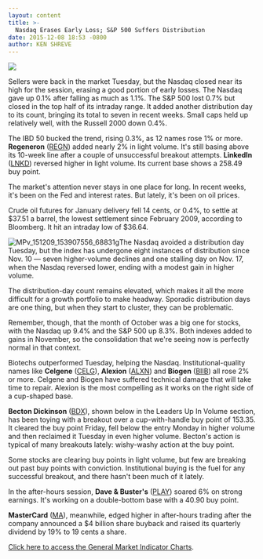```yaml
---
layout: content
title: >-
  Nasdaq Erases Early Loss; S&P 500 Suffers Distribution
date: 2015-12-08 18:53 -0800
author: KEN SHREVE
---
```






![](https://www.investors.com/wp-content/themes/ibd/dist/images/ibd-placeholder.png)









Sellers were back in the market Tuesday, but the Nasdaq closed near its high for the session, erasing a good portion of early losses. The Nasdaq gave up 0.1% after falling as much as 1.1%. The S&P 500 lost 0.7% but closed in the top half of its intraday range. It added another distribution day to its count, bringing its total to seven in recent weeks. Small caps held up relatively well, with the Russell 2000 down 0.4%.


The IBD 50 bucked the trend, rising 0.3%, as 12 names rose 1% or more. **Regeneron** ([REGN](https://research.investors.com/quote.aspx?symbol=REGN)) added nearly 2% in light volume. It's still basing above its 10-week line after a couple of unsuccessful breakout attempts. **LinkedIn** ([LNKD](https://research.investors.com/quote.aspx?symbol=LNKD)) reversed higher in light volume. Its current base shows a 258.49 buy point.


The market's attention never stays in one place for long. In recent weeks, it's been on the Fed and interest rates. But lately, it's been on oil prices.


Crude oil futures for January delivery fell 14 cents, or 0.4%, to settle at $37.51 a barrel, the lowest settlement since February 2009, according to Bloomberg. It hit an intraday low of $36.64.


![MPv_151209_153907556_68831g](https://www.investors.com/wp-content/uploads/2015/12/MPv_151209_153907556_68831g.gif)The Nasdaq avoided a distribution day Tuesday, but the index has undergone eight instances of distribution since Nov. 10 — seven higher-volume declines and one stalling day on Nov. 17, when the Nasdaq reversed lower, ending with a modest gain in higher volume.


The distribution-day count remains elevated, which makes it all the more difficult for a growth portfolio to make headway. Sporadic distribution days are one thing, but when they start to cluster, they can be problematic.


Remember, though, that the month of October was a big one for stocks, with the Nasdaq up 9.4% and the S&P 500 up 8.3%. Both indexes added to gains in November, so the consolidation that we're seeing now is perfectly normal in that context.


Biotechs outperformed Tuesday, helping the Nasdaq. Institutional-quality names like **Celgene** ([CELG](https://research.investors.com/quote.aspx?symbol=CELG)), **Alexion** ([ALXN](https://research.investors.com/quote.aspx?symbol=ALXN)) and **Biogen** ([BIIB](https://research.investors.com/quote.aspx?symbol=BIIB)) all rose 2% or more. Celgene and Biogen have suffered technical damage that will take time to repair. Alexion is the most compelling as it works on the right side of a cup-shaped base.


**Becton Dickinson** ([BDX](https://research.investors.com/quote.aspx?symbol=BDX)), shown below in the Leaders Up In Volume section, has been toying with a breakout over a cup-with-handle buy point of 153.35. It cleared the buy point Friday, fell below the entry Monday in higher volume and then reclaimed it Tuesday in even higher volume. Becton's action is typical of many breakouts lately: wishy-washy action at the buy point.


Some stocks are clearing buy points in light volume, but few are breaking out past buy points with conviction. Institutional buying is the fuel for any successful breakout, and there hasn't been much of it lately.


In the after-hours session, **Dave & Buster's** ([PLAY](https://research.investors.com/quote.aspx?symbol=PLAY)) soared 6% on strong earnings. It's working on a double-bottom base with a 40.90 buy point.


**MasterCard** ([MA](https://research.investors.com/quote.aspx?symbol=MA)), meanwhile, edged higher in after-hours trading after the company announced a $4 billion share buyback and raised its quarterly dividend by 19% to 19 cents a share.


[Click here to access the General Market Indicator Charts](https://www.investors.com/pdf/GMI_120915.pdf).




